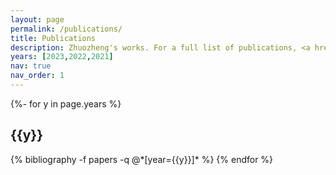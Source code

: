```yaml
---
layout: page
permalink: /publications/
title: Publications
description: Zhuozheng's works. For a full list of publications, <a href='https://scholar.google.com/citations?user=YS4hr1UAAAAJ&hl=us-EN'>Click here</a>!
years: [2023,2022,2021]
nav: true
nav_order: 1
---
```

<!-- _pages/publications.md -->
<div class="publications">

{%- for y in page.years %}
  <h2 class="year">{{y}}</h2>
  {% bibliography -f papers -q @*[year={{y}}]* %}
{% endfor %}

</div>
